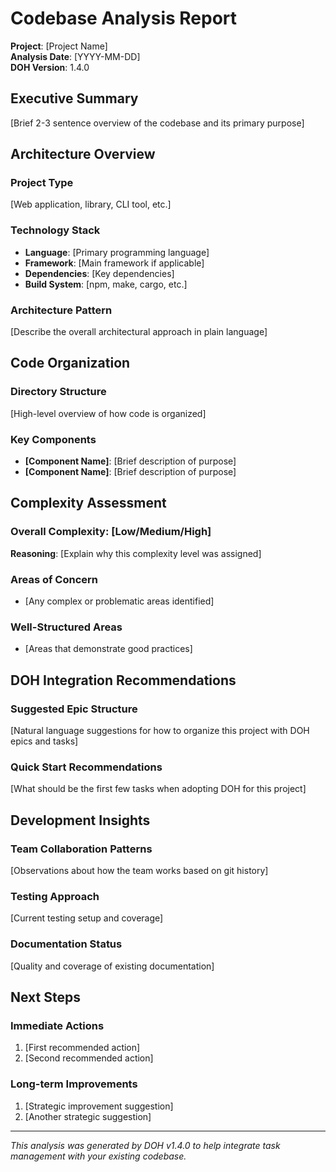 # Codebase Analysis Report

**Project**: [Project Name]  
**Analysis Date**: [YYYY-MM-DD]  
**DOH Version**: 1.4.0

## Executive Summary

[Brief 2-3 sentence overview of the codebase and its primary purpose]

## Architecture Overview

### Project Type

[Web application, library, CLI tool, etc.]

### Technology Stack

- **Language**: [Primary programming language]
- **Framework**: [Main framework if applicable]
- **Dependencies**: [Key dependencies]
- **Build System**: [npm, make, cargo, etc.]

### Architecture Pattern

[Describe the overall architectural approach in plain language]

## Code Organization

### Directory Structure

[High-level overview of how code is organized]

### Key Components

- **[Component Name]**: [Brief description of purpose]
- **[Component Name]**: [Brief description of purpose]

## Complexity Assessment

### Overall Complexity: [Low/Medium/High]

**Reasoning**: [Explain why this complexity level was assigned]

### Areas of Concern

- [Any complex or problematic areas identified]

### Well-Structured Areas

- [Areas that demonstrate good practices]

## DOH Integration Recommendations

### Suggested Epic Structure

[Natural language suggestions for how to organize this project with DOH epics and tasks]

### Quick Start Recommendations

[What should be the first few tasks when adopting DOH for this project]

## Development Insights

### Team Collaboration Patterns

[Observations about how the team works based on git history]

### Testing Approach

[Current testing setup and coverage]

### Documentation Status

[Quality and coverage of existing documentation]

## Next Steps

### Immediate Actions

1. [First recommended action]
2. [Second recommended action]

### Long-term Improvements

1. [Strategic improvement suggestion]
2. [Another strategic suggestion]

---

_This analysis was generated by DOH v1.4.0 to help integrate task management with your existing codebase._
